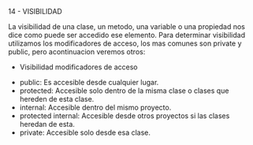 14 -  VISIBILIDAD

La visibilidad de una clase, un metodo, una variable o una propiedad nos dice como puede ser accedido ese elemento. Para determinar visibilidad utilizamos los modificadores de acceso, los mas comunes son private y public, pero acontinuacion veremos otros:

* Visibilidad modificadores de acceso

- public: Es accesible desde cualquier lugar.
- protected: Accesible solo dentro de la misma clase o clases que hereden de esta clase.
- internal: Accesible dentro del mismo proyecto.
- protected internal: Accesible desde otros proyectos si las clases heredan de esta.
- private: Accesible solo desde esa clase.